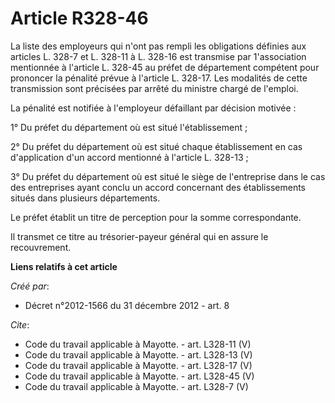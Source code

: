 # Article R328-46

La liste des employeurs qui n'ont pas rempli les obligations définies aux articles L. 328-7 et L. 328-11 à L. 328-16 est
transmise par 1'association mentionnée à l'article L. 328-45 au préfet de département compétent pour prononcer la pénalité
prévue à l'article L. 328-17. Les modalités de cette transmission sont précisées par arrêté du ministre chargé de l'emploi. 

La pénalité est notifiée à l'employeur défaillant par décision motivée : 

1° Du préfet du département où est situé l'établissement ; 

2° Du préfet du département où est situé chaque établissement en cas d'application d'un accord mentionné à l'article L.
328-13 ; 

3° Du préfet du département où est situé le siège de l'entreprise dans le cas des entreprises ayant conclu un accord
concernant des établissements situés dans plusieurs départements. 

Le préfet établit un titre de perception pour la somme correspondante. 

Il transmet ce titre au trésorier-payeur général qui en assure le recouvrement.

**Liens relatifs à cet article**

_Créé par_:

  - Décret n°2012-1566 du 31 décembre 2012 - art. 8

_Cite_:

  - Code du travail applicable à Mayotte. - art. L328-11 (V)
  - Code du travail applicable à Mayotte. - art. L328-13 (V)
  - Code du travail applicable à Mayotte. - art. L328-17 (V)
  - Code du travail applicable à Mayotte. - art. L328-45 (V)
  - Code du travail applicable à Mayotte. - art. L328-7 (V)
